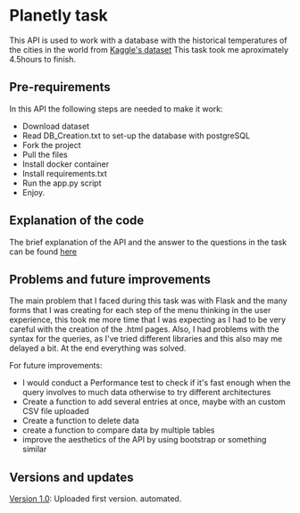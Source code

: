 # Planetly task

This API is used to work with a database with the historical temperatures of the cities in the world from [Kaggle's dataset](https://www.kaggle.com/berkeleyearth/climate-change-earth-surface-temperature-data?select=GlobalLandTemperaturesByCity.csv) This task took me aproximately 4.5hours to finish.

## Pre-requirements

In this API the following steps are needed to make it work:

- Download dataset
- Read DB_Creation.txt to set-up the database with postgreSQL
- Fork the project
- Pull the files
- Install docker container
- Install requirements.txt
- Run the app.py script
- Enjoy.

## Explanation of the code

The brief explanation of the API and the answer to the questions in the task can be found [here](https://docs.google.com/document/d/1y5SdWOuzvM-tFvmXV0oagp8_BsMroYBtHLgBw4-w0jM/edit?usp=sharing)

## Problems and future improvements
The main problem that I faced during this task was with Flask and the many forms that I was creating for each step of the menu thinking in the user experience, this took me more time that I was expecting as I had to be very careful with the creation of the .html pages.
Also, I had problems with the syntax for the queries, as I've tried different libraries and this also may me delayed a bit.
At the end everything was solved. 

For future improvements:
- I would conduct a Performance test to check if it's fast enough when the query involves to much data otherwise to try different architectures
- Create a function to add several entries at once, maybe with an custom CSV file uploaded
- Create a function to delete data
- create a function to compare data by multiple tables
- improve the aesthetics of the API by using bootstrap or something similar


## Versions and updates
[Version 1.0](https://github.com/maxrojass/planetly-task): Uploaded first version. automated.
